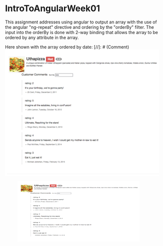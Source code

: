 # IntroToAngularWeek01
This assignment addresses using angular to output an array with the use of the
angular "ng-repeat" directive and ordering by the "orderBy" filter.  The input
into the orderBy is done with 2-way binding that allows the array to be ordered
by any attribute in the array.

Here shown with the array ordered by date:
[//]: # (Comment) ![assignment01](images/assignment01.png)
<figure><img src="images/assignment01.png" alt="image" width="400" height="200"></figure>
